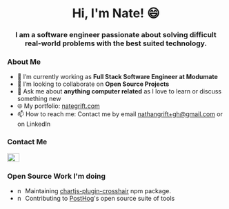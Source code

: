 <h1 align="center">Hi, I'm Nate! 😄</h1>
<h3 align="center">I am a software engineer passionate about solving difficult real-world problems with the best suited technology.</h3>

<h3>About Me</h3>

- 🔭 I’m currently working as **Full Stack Software Engineer at Modumate**
- 👯 I’m looking to collaborate on **Open Source Projects**
- 💬 Ask me about **anything computer related** as I love to learn or discuss something new
- 🌐 My portfolio: [nategrift.com](https::/www.nategrift.com)
- 📫 How to reach me: Contact me by email nathangrift+gh@gmail.com or on LinkedIn

<h3>Contact Me</h3>

<p align="left">
<a href="https://linkedin.com/in/nategrift" target="_blank"><img align="center" src="https://raw.githubusercontent.com/rahuldkjain/github-profile-readme-generator/master/src/images/icons/Social/linked-in-alt.svg" alt="nategrift" height="20" width="28" /></a>
</p>


<h3>Open Source Work I'm doing</h3>

- <img src="https://upload.wikimedia.org/wikipedia/commons/d/db/Npm-logo.svg" height="14" alt="npm"/> Maintaining [chartjs-plugin-crosshair](https://www.npmjs.com/package/chartjs-plugin-crosshair) npm package.
- <img src="https://posthog.com/brand/posthog-logomark.png" height="14" alt="npm"/> Contributing to [PostHog]([PostHog](https://github.com/PostHog/posthog)https://github.com/PostHog/posthog)'s open source suite of tools 
